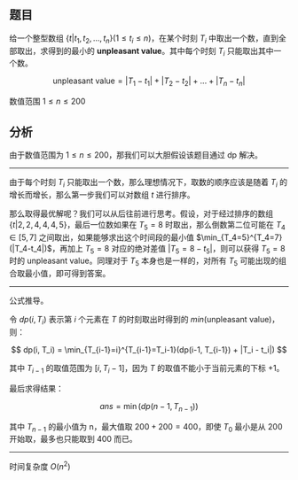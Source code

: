## 题目

给一个整型数组 $\{t | t_1, t_2,...,t_n\} (1 \le t_i \le n)$，在某个时刻 $T_i$ 中取出一个数，直到全部取出，求得到的最小的 **unpleasant value**。其中每个时刻 $T_i$ 只能取出其中一个数。

$$
\text{unpleasant value} = |T_1 - t_1| + |T_2 - t_2| +...+ |T_n - t_n|
$$

数值范围 $1 \le n \le 200$

## 分析
由于数值范围为 $1 \le n \le 200$，那我们可以大胆假设该题目通过 dp 解决。

---

由于每个时刻 $T_i$ 只能取出一个数，那么理想情况下，取数的顺序应该是随着 $T_i$ 的增长而增长，那么第一步我们可以对数组 $t$ 进行排序。

那么取得最优解呢？我们可以从后往前进行思考。假设，对于经过排序的数组 $\{t|2,2,4,4,4,5\}$，最后一位数如果在 $T_5=8$ 时取出，那么倒数第二位可能在 $T_4 \in [5,7]$ 之间取出，如果能够求出这个时间段的最小值 $\min_{T_4=5}^{T_4=7}(|T_4-t_4|)$，再加上 $T_5=8$ 对应的绝对差值 $|T_5=8 - t_5|$，则可以获得 $T_5=8$ 时的 unpleasant value。同理对于 $T_5$ 本身也是一样的，对所有 $T_5$ 可能出现的组合取最小值，即可得到答案。

---

公式推导。

令 $dp(i,T_i)$ 表示第 $i$ 个元素在 $T$ 的时刻取出时得到的 $min(\text{unpleasant value})$，则：

$$
dp(i, T_i) = \min_{T_{i-1}=i}^{T_{i-1}=T_i-1}(dp(i-1, T_{i-1}) + |T_i - t_i|)
$$


其中 $T_{i - 1}$ 的取值范围为 $[i, T_i-1]$，因为 $T$ 的取值不能小于当前元素的下标 +1。

最后求得结果：

$$
ans = \min(dp(n-1, T_{n-1}))
$$


其中 $T_{n-1}$ 的最小值为 n，最大值取 $200+200 = 400$，即使 $T_0$ 最小是从 200 开始取，最多也只能取到 400 而已。

---

时间复杂度 $O(n^2)$


 
